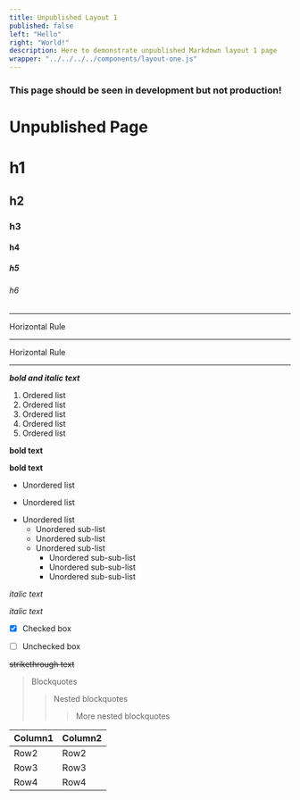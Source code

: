 ```yaml
---
title: Unpublished Layout 1
published: false
left: "Hello"
right: "World!"
description: Here to demonstrate unpublished Markdown layout 1 page
wrapper: "../../../../components/layout-one.js"
---
```


### This page should be seen in development but not production!


# Unpublished Page


# h1
## h2
### h3
#### h4
##### h5
###### h6


___

Horizontal Rule

---

Horizontal Rule

***

***bold and italic text***
1. Ordered list
2. Ordered list
3. Ordered list
4. Ordered list
5. Ordered list


**bold text**

__bold text__


* Unordered list
+ Unordered list
- Unordered list
  * Unordered sub-list
  + Unordered sub-list
  - Unordered sub-list
    * Unordered sub-sub-list
    + Unordered sub-sub-list
    - Unordered sub-sub-list


*italic text*

_italic text_


- [x] Checked box
- [ ] Unchecked box


~~strikethrough text~~


> Blockquotes
>> Nested blockquotes
>>> More nested blockquotes


| Column1 | Column2 |
| ---- | ---- |
| Row2 | Row2 |
| Row3 | Row3 |
| Row4 | Row4 |
